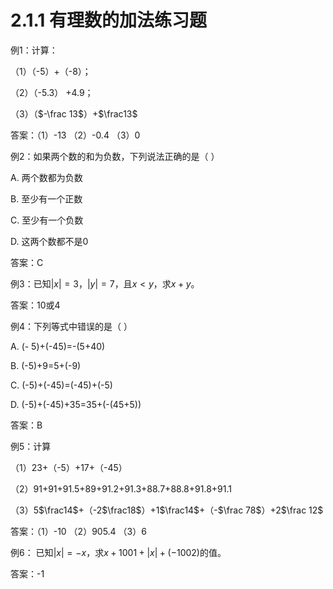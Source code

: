 # 2.1.1 有理数的加法练习题

例1：计算：

（1）（-5）+（-8）；

（2）（-5.3） +4.9；

（3）（$-\frac 13$）+$\frac13$

答案：（1）-13 （2）-0.4 （3）0

例2：如果两个数的和为负数，下列说法正确的是（  ）

A. 两个数都为负数

B. 至少有一个正数

C. 至少有一个负数

D. 这两个数都不是0

答案：C

例3：已知$|x|=3$，$|y|=7$，且$x<y$，求$x+y$。

答案：10或4

例4：下列等式中错误的是（  ）

A. (- 5)+(-45)=-(5+40)

B. (-5)+9=5+(-9)

C. (-5)+(-45)=(-45)+(-5)

D. (-5)+(-45)+35=35+(-(45+5))

答案：B

例5：计算

（1）23+（-5）+17+（-45）

（2）91+91+91.5+89+91.2+91.3+88.7+88.8+91.8+91.1

（3）5$\frac14$+（-2$\frac18$）+1$\frac14$+（-$\frac 78$）+2$\frac 12$

答案：（1）-10 （2）905.4 （3）6

例6： 已知$|x|=-x$，求$x+1001+|x|+(-1002)$的值。

答案：-1